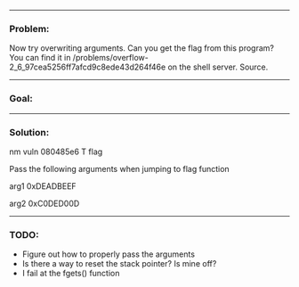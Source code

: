 - - - -
### Problem:
Now try overwriting arguments. Can you get the flag from this program? You can find it in /problems/overflow-2_6_97cea5256ff7afcd9c8ede43d264f46e on the shell server. Source.

- - - -
### Goal:


- - - -
### Solution:

nm vuln
080485e6 T flag

Pass the following arguments when jumping to flag function

arg1
0xDEADBEEF

arg2
0xC0DED00D


- - - -
### TODO:
- Figure out how to properly pass the arguments
- Is there a way to reset the stack pointer? Is mine off?
- I fail at the fgets() function
